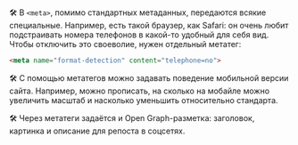 
🛠 В `<meta>`, помимо стандартных метаданных, передаются всякие специальные. Например, есть такой браузер, как Safari: он очень любит подстраивать номера телефонов в какой-то удобный для себя вид. Чтобы отключить это своеволие, нужен отдельный метатег:

```html
<meta name="format-detection" content="telephone=no">
```

🛠 С помощью метатегов можно задавать поведение мобильной версии сайта. Например, можно прописать, на сколько на мобайле можно увеличить масштаб и насколько уменьшить относительно стандарта.

🛠 Через метатеги задаётся и Open Graph-разметка: заголовок, картинка и описание для репоста в соцсетях.
